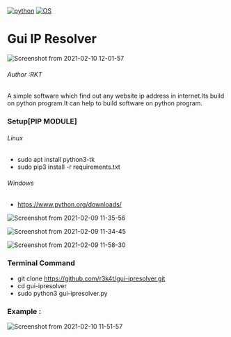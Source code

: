 
[![python](https://img.shields.io/badge/python-3.9-purple.svg)](https://www.python.org/downloads/release/python-390/)
[![OS](https://img.shields.io/badge/Tested%20On-Linux%20%7C%20Windows-purple.svg)](https://en.wikipedia.org/wiki/Linux)

# Gui IP Resolver 

![Screenshot from 2021-02-10 12-01-57](https://user-images.githubusercontent.com/69615463/107474533-b1621f00-6b9c-11eb-9372-7083dc72de55.png)

<h6>Author :RKT</h6>

A simple software which find out any website ip address in internet.Its build on python program.It can help to build software on python program.

### Setup[PIP MODULE] ###

<h6>Linux</h6>

+ sudo apt install python3-tk
+ sudo pip3 install -r requirements.txt

<h6>Windows</h6>

+ https://www.python.org/downloads/

![Screenshot from 2021-02-09 11-35-56](https://user-images.githubusercontent.com/69615463/107323616-c70a1280-6ad0-11eb-8faa-826467e7e535.png)

![Screenshot from 2021-02-09 11-34-45](https://user-images.githubusercontent.com/69615463/107323716-f91b7480-6ad0-11eb-8b1a-231d95c88364.png)

![Screenshot from 2021-02-09 11-58-30](https://user-images.githubusercontent.com/69615463/107323804-20724180-6ad1-11eb-854f-fdda33647461.png)



### Terminal Command ###

+ git clone https://github.com/r3k4t/gui-ipresolver.git
+ cd gui-ipresolver
+ sudo python3 gui-ipresolver.py

### Example : ###


![Screenshot from 2021-02-10 11-51-57](https://user-images.githubusercontent.com/69615463/107474428-8aa3e880-6b9c-11eb-9e6a-fec9a6dd06c6.png)








